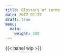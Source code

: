 ```yaml
---
title: Glossary of terms
date: 2017-01-27
draft: true
menu:
  main:
    weight: 100
---
```

{{< panel wip >}}
